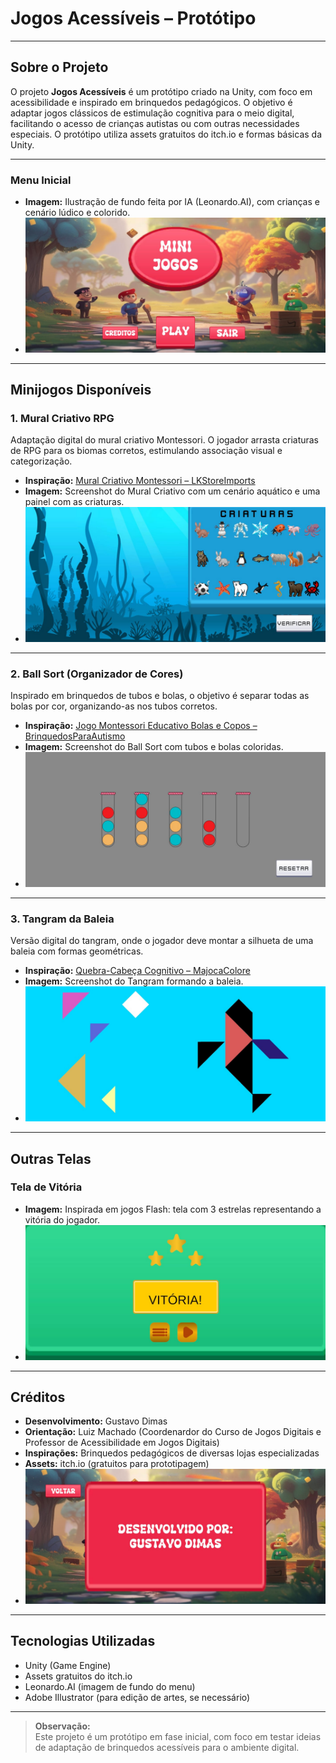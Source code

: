 # Jogos Acessíveis – Protótipo

---

## Sobre o Projeto

O projeto **Jogos Acessíveis** é um protótipo criado na Unity, com foco em acessibilidade e inspirado em brinquedos pedagógicos. O objetivo é adaptar jogos clássicos de estimulação cognitiva para o meio digital, facilitando o acesso de crianças autistas ou com outras necessidades especiais. O protótipo utiliza assets gratuitos do itch.io e formas básicas da Unity.

---

### Menu Inicial

- **Imagem:** Ilustração de fundo feita por IA (Leonardo.AI), com crianças e cenário lúdico e colorido.
- ![Image](./Docs/Images/Menu.jpg)

---

## Minijogos Disponíveis

### 1. Mural Criativo RPG

Adaptação digital do mural criativo Montessori. O jogador arrasta criaturas de RPG para os biomas corretos, estimulando associação visual e categorização.

- **Inspiração:** [Mural Criativo Montessori – LKStoreImports](https://www.lkstoreimports.com/products/mural-criativo-montessori?currency=BRL&variant=41662463541453&utm_source=google&utm_medium=cpc&utm_campaign=Google%20Shopping&stkn=2a9c3f1375a2&gad_source=1&gclid=Cj0KCQjwsoe5BhDiARIsAOXVoUt-K2s5XrxRlYVZ0ZPmzJ_1px0LHRDkEsGat5BVKexqjWhm7oh79XsaAqOrEALw_wcB)
- **Imagem:** Screenshot do Mural Criativo com um cenário aquático e uma painel com as criaturas. 
- ![Image](./Docs/Images/Minigame1.jpg)

---

### 2. Ball Sort (Organizador de Cores)

Inspirado em brinquedos de tubos e bolas, o objetivo é separar todas as bolas por cor, organizando-as nos tubos corretos.

- **Inspiração:** [Jogo Montessori Educativo Bolas e Copos – BrinquedosParaAutismo](https://brinquedosparaautismo.com.br/collections/brinquedos-para-autismo-5-anos/products/jogo-montessori-educativo-bolas-e-copos)
- **Imagem:** Screenshot do Ball Sort com tubos e bolas coloridas.
- ![Image](./Docs/Images/Minigame2.jpg)

---

### 3. Tangram da Baleia

Versão digital do tangram, onde o jogador deve montar a silhueta de uma baleia com formas geométricas.

- **Inspiração:** [Quebra-Cabeça Cognitivo – MajocaColore](https://majocacolore.com.br/produto/quebra-cabeca-com-alfabeto-e-numeros-braquiossauro)
- **Imagem:** Screenshot do Tangram formando a baleia.
- ![Image](./Docs/Images/Minigame3.jpg)

---

## Outras Telas

### Tela de Vitória

- **Imagem:** Inspirada em jogos Flash: tela com 3 estrelas representando a vitória do jogador.
- ![Image](./Docs/Images/TelaVitoria.jpg)

---

## Créditos

- **Desenvolvimento:** Gustavo Dimas
- **Orientação:** Luiz Machado (Coordenardor do Curso de Jogos Digitais e Professor de Acessibilidade em Jogos Digitais)
- **Inspirações:** Brinquedos pedagógicos de diversas lojas especializadas
- **Assets:** itch.io (gratuitos para prototipagem)
- ![Image](./Docs/Images/Creditos.jpg)
---

## Tecnologias Utilizadas

- Unity (Game Engine)
- Assets gratuitos do itch.io
- Leonardo.AI (imagem de fundo do menu)
- Adobe Illustrator (para edição de artes, se necessário)

---

> **Observação:**  
> Este projeto é um protótipo em fase inicial, com foco em testar ideias de adaptação de brinquedos acessíveis para o ambiente digital.